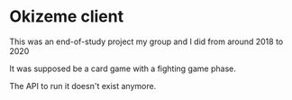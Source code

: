 # Okizeme client

This was an end-of-study project my group and I did from around 2018 to 2020

It was supposed be a card game with a fighting game phase.

The API to run it doesn't exist anymore.
